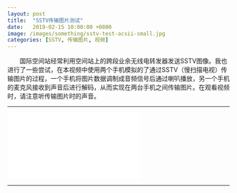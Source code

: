 ```yaml
---
layout: post
title:  "SSTV传输图片测试"
date:   2019-02-15 10:00:00 +0800
image: /images/something/sstv-test-acsii-small.jpg
categories: [SSTV, 传输图片, 视频]
---
```


　　国际空间站经常利用空间站上的跨段业余无线电转发器发送SSTV图像。我也进行了一些尝试，在本视频中使用两个手机模拟的了通过SSTV（慢扫描电视）传输图片的过程，一个手机将图片数据调制成音频信号后通过喇叭播放，另一个手机的麦克风接收到声音后进行解码，从而实现在两台手机之间传输图片。在观看视频时，请注意听传输图片时的声音。

------

<div class="bili">
    <iframe src="//player.bilibili.com/player.html?bvid=BV1Lk4y147UZ&page=1" scrolling="no" border="0" frameborder="no" framespacing="0" allowfullscreen="true" class="bilibili">
    </iframe>
</div>

------
